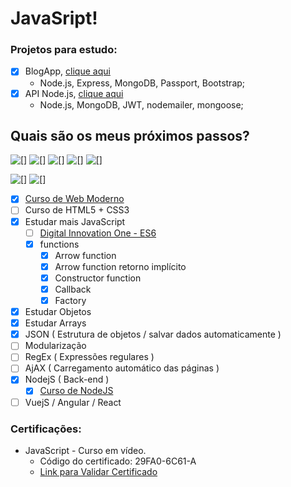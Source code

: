 # JavaSript!

### Projetos para estudo:
- [x] BlogApp, [clique aqui](https://github.com/HarielThums/JavaScript/tree/main/Nodejs%20-%20Guia%20do%20Programador/BlogApp)
	- Node.js, Express, MongoDB, Passport, Bootstrap;
- [x] API Node.js, [clique aqui](https://github.com/HarielThums/APIRest-NodeJS)
	- Node.js, MongoDB, JWT, nodemailer, mongoose;

## Quais são os meus próximos passos?
![[]](https://img.shields.io/badge/JavaScript-323330?style=for-the-badge&logo=javascript&logoColor=F7DF1E) ![[]](https://img.shields.io/badge/Node.js-43853D?style=for-the-badge&logo=node.js&logoColor=white) ![[]](https://img.shields.io/badge/express.js%20-%23404d59.svg?&style=for-the-badge)
![[]](https://img.shields.io/badge/HTML5-E34F26?style=for-the-badge&logo=html5&logoColor=white) ![[]](https://img.shields.io/badge/CSS3-1572B6?style=for-the-badge&logo=css3&logoColor=white)

![[]](https://img.shields.io/badge/PostgreSQL-316192?style=for-the-badge&logo=postgresql&logoColor=white) ![[]](https://img.shields.io/badge/MongoDB-%234ea94b.svg?&style=for-the-badge&logo=mongodb&logoColor=white)

- [x] [Curso de Web Moderno](https://www.udemy.com/course/curso-web/)
- [ ] Curso de HTML5 + CSS3
- [x] Estudar mais JavaScript
	- [ ] [Digital Innovation One - ES6](https://web.digitalinnovation.one/course/javascript-es6-essencial/learning/183aad79-0e6d-4acb-880f-b0e179824a81/)
	- [x] functions
		- [x] Arrow function
		- [x] Arrow function retorno implícito
		- [x] Constructor function
		- [x] Callback
		- [x] Factory
- [x] Estudar Objetos 
- [x] Estudar Arrays
- [x] JSON ( Estrutura de objetos / salvar dados automaticamente )
- [ ] Modularização
- [ ] RegEx ( Expressões regulares )
- [ ] AjAX ( Carregamento automático das páginas )
- [x] NodejS ( Back-end ) 
	- [x] [Curso de NodeJS](https://www.youtube.com/playlist?list=PLJ_KhUnlXUPtbtLwaxxUxHqvcNQndmI4B)
- [ ] VuejS / Angular / React

### Certificações:

- JavaScript - Curso em vídeo.
	- Código do certificado: 29FA0-6C61-A
	- [Link para Validar Certificado](https://www.cursoemvideo.com/validacao-de-certificado/?codigo=29FA0-6C61-A)
